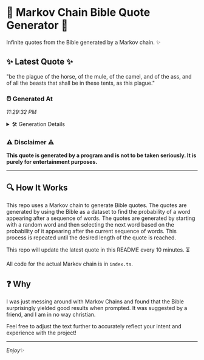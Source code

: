 # 📖 Markov Chain Bible Quote Generator 📖

Infinite quotes from the Bible generated by a Markov chain. ✨

## ✨ Latest Quote ✨
"be the plague of the horse, of the mule, of the camel, and of the ass, and of all the beasts that shall be in these tents, as this plague."

### ⏰ Generated At
*11:29:32 PM*

<details>
    <summary>🛠️ Generation Details</summary>
    <p>
        <strong>🌱 Seed:</strong> be<br>
        <strong>🔄 Iterations:</strong> 29<br>
        <strong>📜 Context History:</strong><br>[ be ]: the<br>[ be, the ]: plague<br>[ be, the, plague ]: of<br>[ be, the, plague, of ]: the<br>[ be, the, plague, of, the ]: horse,<br>[ be, the, plague, of, the, horse, ]: of<br>[ the, plague, of, the, horse,, of ]: the<br>[ plague, of, the, horse,, of, the ]: mule,<br>[ of, the, horse,, of, the, mule, ]: of<br>[ the, horse,, of, the, mule,, of ]: the<br>[ horse,, of, the, mule,, of, the ]: camel,<br>[ of, the, mule,, of, the, camel, ]: and<br>[ the, mule,, of, the, camel,, and ]: of<br>[ mule,, of, the, camel,, and, of ]: the<br>[ of, the, camel,, and, of, the ]: ass,<br>[ the, camel,, and, of, the, ass, ]: and<br>[ camel,, and, of, the, ass,, and ]: of<br>[ and, of, the, ass,, and, of ]: all<br>[ of, the, ass,, and, of, all ]: the<br>[ the, ass,, and, of, all, the ]: beasts<br>[ ass,, and, of, all, the, beasts ]: that<br>[ and, of, all, the, beasts, that ]: shall<br>[ of, all, the, beasts, that, shall ]: be<br>[ all, the, beasts, that, shall, be ]: in<br>[ the, beasts, that, shall, be, in ]: these<br>[ beasts, that, shall, be, in, these ]: tents,<br>[ that, shall, be, in, these, tents, ]: as<br>[ shall, be, in, these, tents,, as ]: this<br>[ be, in, these, tents,, as, this ]: plague.<br>
    </p>
</details>

### ⚠️ Disclaimer ⚠️
**This quote is generated by a program and is not to be taken seriously. It is purely for entertainment purposes.**

---

## 🔍 How It Works

This repo uses a Markov chain to generate Bible quotes. The quotes are generated by using the Bible as a dataset to find the probability of a word appearing after a sequence of words. The quotes are generated by starting with a random word and then selecting the next word based on the probability of it appearing after the current sequence of words. This process is repeated until the desired length of the quote is reached.

This repo will update the latest quote in this README every 10 minutes. ⏳

All code for the actual Markov chain is in `index.ts`.

## ❓ Why

I was just messing around with Markov Chains and found that the Bible surprisingly yielded good results when prompted. 
It was suggested by a friend, and I am in no way christian.

Feel free to adjust the text further to accurately reflect your intent and experience with the project!

---

*Enjoy*✨
